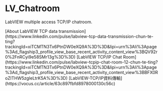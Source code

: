 # LV_Chatroom
LabVIEW multiple access TCP/IP chatroom.

<EN>  
[About LabVIEW TCP data transmission](https://www.linkedin.com/pulse/labview-tcp-data-transmission-chun-te-ting?trackingId=xiTCMTN3Tx6PtnDW0eXQ9A%3D%3D&lipi=urn%3Ali%3Apage%3Ad_flagship3_profile_view_base_recent_activity_content_view%3BQV92r0%2FnRCyi9e58SMr13g%3D%3D)   
[LabVIEW TCP/IP Chat Room](https://www.linkedin.com/pulse/labview-tcpip-chat-room-12-chun-te-ting?trackingId=xiTCMTN3Tx6PtnDW0eXQ9A%3D%3D&lipi=urn%3Ali%3Apage%3Ad_flagship3_profile_view_base_recent_activity_content_view%3BBFX0RoZITHW5zgleLtrK5A%3D%3D)  

<ZH>
[LabVIEW-TCP/IP資料傳輸](https://vocus.cc/article/63c897fbfd8978000130c56c)  
   
  
